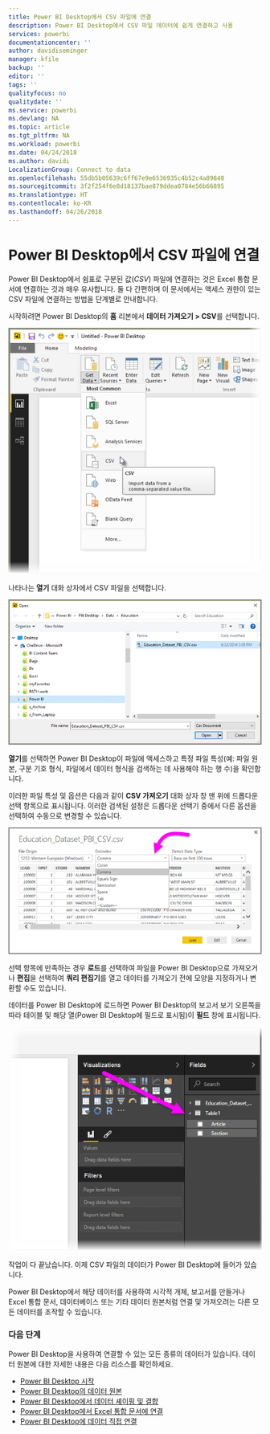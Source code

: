 ```yaml
---
title: Power BI Desktop에서 CSV 파일에 연결
description: Power BI Desktop에서 CSV 파일 데이터에 쉽게 연결하고 사용
services: powerbi
documentationcenter: ''
author: davidiseminger
manager: kfile
backup: ''
editor: ''
tags: ''
qualityfocus: no
qualitydate: ''
ms.service: powerbi
ms.devlang: NA
ms.topic: article
ms.tgt_pltfrm: NA
ms.workload: powerbi
ms.date: 04/24/2018
ms.author: davidi
LocalizationGroup: Connect to data
ms.openlocfilehash: 55db5b05639c6ff67e9e6536935c4b52c4a89848
ms.sourcegitcommit: 3f2f254f6e8d18137bae879ddea0784e56b66895
ms.translationtype: HT
ms.contentlocale: ko-KR
ms.lasthandoff: 04/26/2018
---
```

# <a name="connect-to-csv-files-in-power-bi-desktop"></a>Power BI Desktop에서 CSV 파일에 연결
Power BI Desktop에서 쉼표로 구분된 값(*CSV*) 파일에 연결하는 것은 Excel 통합 문서에 연결하는 것과 매우 유사합니다. 둘 다 간편하며 이 문서에서는 액세스 권한이 있는 CSV 파일에 연결하는 방법을 단계별로 안내합니다.

시작하려면 Power BI Desktop의 **홈** 리본에서 **데이터 가져오기 > CSV**를 선택합니다.

![](media/desktop-connect-csv/connect-to-csv_1.png)

나타나는 **열기** 대화 상자에서 CSV 파일을 선택합니다.

![](media/desktop-connect-csv/connect-to-csv_2.png)

**열기**를 선택하면 Power BI Desktop이 파일에 액세스하고 특정 파일 특성(예: 파일 원본, 구분 기호 형식, 파일에서 데이터 형식을 검색하는 데 사용해야 하는 행 수)을 확인합니다.

이러한 파일 특성 및 옵션은 다음과 같이 **CSV 가져오기** 대화 상자 창 맨 위에 드롭다운 선택 항목으로 표시됩니다. 이러한 검색된 설정은 드롭다운 선택기 중에서 다른 옵션을 선택하여 수동으로 변경할 수 있습니다.

![](media/desktop-connect-csv/connect-to-csv_3.png)

선택 항목에 만족하는 경우 **로드**를 선택하여 파일을 Power BI Desktop으로 가져오거나 **편집**을 선택하여 **쿼리 편집기**를 열고 데이터를 가져오기 전에 모양을 지정하거나 변환할 수도 있습니다.

데이터를 Power BI Desktop에 로드하면 Power BI Desktop의 보고서 보기 오른쪽을 따라 테이블 및 해당 열(Power BI Desktop에 필드로 표시됨)이 **필드** 창에 표시됩니다.

![](media/desktop-connect-csv/connect-to-csv_4.png)

작업이 다 끝났습니다. 이제 CSV 파일의 데이터가 Power BI Desktop에 들어가 있습니다.

Power BI Desktop에서 해당 데이터를 사용하여 시각적 개체, 보고서를 만들거나 Excel 통합 문서, 데이터베이스 또는 기타 데이터 원본처럼 연결 및 가져오려는 다른 모든 데이터를 조작할 수 있습니다.

### <a name="next-steps"></a>다음 단계
Power BI Desktop을 사용하여 연결할 수 있는 모든 종류의 데이터가 있습니다. 데이터 원본에 대한 자세한 내용은 다음 리소스를 확인하세요.

* [Power BI Desktop 시작](desktop-getting-started.md)
* [Power BI Desktop의 데이터 원본](desktop-data-sources.md)
* [Power BI Desktop에서 데이터 셰이핑 및 결합](desktop-shape-and-combine-data.md)
* [Power BI Desktop에서 Excel 통합 문서에 연결](desktop-connect-excel.md)   
* [Power BI Desktop에 데이터 직접 연결](desktop-enter-data-directly-into-desktop.md)   

